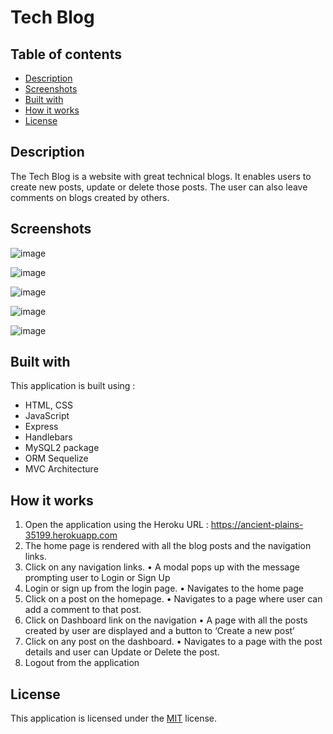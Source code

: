 # Tech Blog

## Table of contents
* [Description](#description)
* [Screenshots](#screenshots)
* [Built with](#built-with)
* [How it works](#how-it-works)
* [License](#license)

## Description
  The Tech Blog is a website with great technical blogs. It enables users to create new posts, update or delete those posts. The user can also leave comments on blogs created by others. 
  
## Screenshots

![image](https://user-images.githubusercontent.com/65467469/162597959-735dc671-c770-4a3e-895c-7ecceedfd3d6.png)


![image](https://user-images.githubusercontent.com/65467469/162597965-435be545-9737-474c-a03d-685361327d0b.png)

![image](https://user-images.githubusercontent.com/65467469/162597967-1a58b58d-6e01-4812-8ac6-f368ecaa0ace.png)


![image](https://user-images.githubusercontent.com/65467469/162597975-1be4981d-14f7-4882-b326-97eee3e4b8fe.png)


![image](https://user-images.githubusercontent.com/65467469/162597987-318a8c2a-9a7b-4123-a731-8d08a039d0c0.png)


## Built with
This application is built using :
* HTML, CSS
* JavaScript
* Express
* Handlebars
* MySQL2 package
* ORM Sequelize 
* MVC Architecture

## How it works
1.	Open the application using the Heroku URL :
https://ancient-plains-35199.herokuapp.com
2.	The home page is rendered with all the blog posts and the navigation links.
3.	Click on any navigation links.
•	A modal pops up with the message prompting user to Login or Sign Up
4.	Login or sign up from the login page.
•	Navigates to the home page
5.	Click on a post on the homepage.
•	Navigates to a page where user can add a comment to that post.
6.	Click on Dashboard link on the navigation
•	A page with all the posts created by user are displayed and a button to ‘Create a new post’
7.	Click on any post on the dashboard.
•	Navigates to a page with the post details and user can Update or Delete the post.
8.	Logout from the application

## License
 This application is licensed under the [MIT]( https://github.com/pdhende/tech-blog/blob/main/LICENSE) license.
